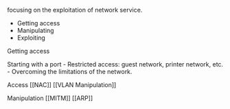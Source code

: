 focusing on the exploitation of network service. 
 -	 Getting access 
 -	 Manipulating 
 -	 Exploiting 

Getting access 

Starting with a port
	 - Restricted access: guest network, printer network, etc. 
	 - Overcoming the limitations of the network. 

Access
	[[NAC]]
	[[VLAN Manipulation]]
	
Manipulation
	[[MITM]]
	[[ARP]]